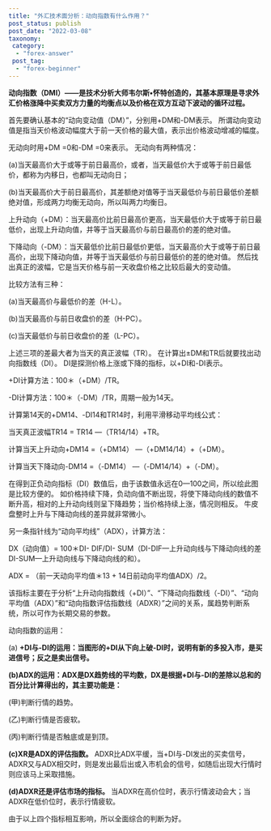 ```yaml
---
title: "外汇技术面分析：动向指数有什么作用？"
post_status: publish
post_date: "2022-03-08"
taxonomy:
 category: 
  - "forex-answer"
 post_tag: 
  - "forex-beginner"
---
```


**动向指数（DMI）——是技术分析大师韦尔斯•怀特创造的，其基本原理是寻求外汇价格涨降中买卖双方力量的均衡点以及价格在双方互动下波动的循环过程。** 

首先要确认基本的“动向变动值（DM）”，分别用+DM和-DM表示。 所谓动向变动值是指当天价格波动幅度大于前一天价格的最大值，表示出价格波动增减的幅度。

无动向时用+DM =0和-DM =0来表示。 无动向有两种情况：

(a)当天最高价大于或等于前日最高价，或者，当天最低价大于或等于前日最低价，都称为内移日，也都叫无动向日；

(b)当天最高价大于前日最高价，其差额绝对值等于当天最低价与前日最低价差额绝对值，形成两力均衡无动向，所以叫两力均衡日。

上升动向（+DM）：当天最高价比前日最高价更高，当天最低价大于或等于前日最低价，出现上升动向值，并等于当天最高价与前日最高价的差的绝对值。

下降动向（-DM）：当天最低价比前日最低价更低，当天最高价大于或等于前日最高价，出现下降动向值，并等于当天最低价与前日最低价的差的绝对值。 然后找出真正的波幅，它是当天价格与前一天收盘价格之比较后最大的变动值。

比较方法有三种：

(a)当天最高价与最低价的差（H-L）。

(b)当天最高价与前日收盘价的差（H-PC）。

(c)当天最低价与前日收盘价的差（L-PC）。

上述三项的差最大者为当天的真正波幅（TR）。 在计算出±DM和TR后就要找出动向指数线（DI）。 DI是探测价格上涨或下降的指标，以+DI和-DI表示。

+DI计算方法：100＊（+DM）/TR。

-DI计算方法：100＊（-DM）/TR，周期一般为14天。

计算第14天的+DM14、-DI14和TR14时，利用平滑移动平均线公式：

当天真正波幅TR14 = TR14 —（TR14/14）+TR。

计算当天上升动向+DM14 =（+DM14） —（+DM14/14）+（+DM）。

计算当天下降动向-DM14 =（-DM14） —（-DM14/14）+（-DM）。

在得到正负动向指标（DI）数值后，由于该数值永远在0—100之间，所以绘此图是比较方便的。 如价格持续下降，负动向值不断出现，将使下降动向线的数值不断升高，相对的上升动向线则呈下降趋势；当价格持续上涨，情况则相反。 牛皮盘整时上升与下降动向线的差异就非常微小。

另一条指针线为“动向平均线”（ADX），计算方法：

DX（动向值）= 100＊DI- DIF/DI- SUM（DI-DIF—上升动向线与下降动向线的差DI-SUM—上升动向线与下降动向线的和）。

ADX = （前一天动向平均值＊13 + 14日前动向平均值ADX）/2。

该指标主要在于分析“上升动向指数线（+DI）”、“下降动向指数线（-DI）”、“动向平均值（ADX）”和“动向指数评估指数线（ADXR）”之间的关系，属趋势判断系统，所以可作为长期交易的参数。

动向指数的运用：

(a) **+DI与-DI的运用：当图形的+DI从下向上破-DI时，说明有新的多投入市，是买进信号；反之是卖出信号。**

**(b)ADX的运用：ADX是DX趋势线的平均数，DX是根据+DI与-DI的差除以总和的百分比计算得出的，其主要功能是：**

(甲)判断行情的趋势。

(乙)判断行情是否疲软。

(丙)判断行情是否触底或是到顶。

**(c)XR是ADX的评估指数。** ADXR比ADX平缓，当+DI与-DI发出的买卖信号，ADXR又与ADX相交时，则是发出最后出或入市机会的信号，如随后出现大行情时则应该马上采取措施。

**(d)ADXR还是评估市场的指标。** 当ADXR在高价位时，表示行情波动会大；当ADXR在低价位时，表示行情疲软。

由于以上四个指标相互影响，所以全面综合的判断为好。
